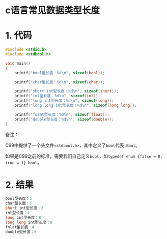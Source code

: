 # c语言常见数据类型长度

# 1. 代码

```c
#include <stdio.h>
#include <stdbool.h>

void main()
{
    printf("bool型长度：%d\n", sizeof(bool));

    printf("char型长度：%d\n", sizeof(char));

    printf("short int型长度：%d\n", sizeof(short));
    printf("int型长度：%d\n", sizeof(int));
    printf("long int型长度：%d\n", sizeof(long));
    printf("long long int型长度：%d\n", sizeof(long long));

    printf("folat型长度：%d\n", sizeof(float));
    printf("double型长度：%d\n", sizeof(double));
}

```

备注：

C99中提供了一个头文件`<stdbool.h>`，其中定义了`bool`代表`_Bool`。

如果是C99之前的标准，需要我们自己定义`bool`，如`typedef enum {false = 0, true = 1} bool`。

# 2. 结果

```c
bool型长度：1
char型长度：1
short int型长度：2
int型长度：4
long int型长度：8
long long int型长度：8
folat型长度：4
double型长度：8
```
